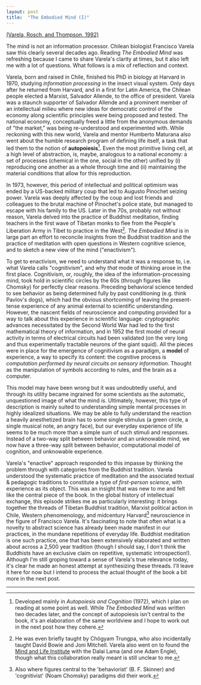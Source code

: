 ```yaml
---
layout: post
title:  "The Embodied Mind (I)"
---
```


[(Varela, Rosch, and Thompson, 1992)](https://mitpress.mit.edu/9780262720212/the-embodied-mind/)

The mind is not an information processor. Chilean biologist Francisco Varela saw this clearly several decades ago. Reading *The Embodied Mind* was refreshing because I came to share Varela's clarity at times, but it also left me with a lot of questions. What follows is a mix of reflection and context.

Varela, born and raised in Chile, finished his PhD in biology at Harvard in 1970, studying *information processing* in the insect visual system. Only days after he returned from Harvard, and in a first for Latin America, the Chilean people elected a Marxist, Salvador Allende, to the office of president. Varela was a staunch supporter of Salvador Allende and a prominent member of an intellectual milieu where new ideas for democratic control of the economy along scientific principles were being proposed and tested. The national economy, conceptually freed a little from the anonymous demands of "the market," was being re-understood and experimented with. While reckoning with this new world, Varela and mentor Humberto Maturana also went about the humble research program of defining life itself, a task that led them to the notion of **autopoiesis**[^1]. Even the most primitive living cell, at a high level of abstraction, is, maybe, analogous to a national economy: a set of processes (chemical in the one, social in the other) unified by (i) reproducing one another as a whole through time and (ii) maintaining the material conditions that allow for this reproduction.

In 1973, however, this period of intellectual and political optimism was ended by a US-backed military coup that led to Augusto Pinochet seizing power. Varela was deeply affected by the coup and lost friends and colleagues to the brutal machine of Pinochet's police state, but managed to escape with his family to the US. Later in the 70s, probably not without reason, Varela delved into the practice of Buddhist meditation, finding teachers in the first wave of Tibetan monks to flee from the People's Liberation Army in Tibet to practice in the West[^2]. *The Embodied Mind* is in large part an effort to reconcile insights from the Buddhist tradition and the practice of meditation with open questions in Western cognitive science, and to sketch a new view of the mind ("enactivism").

To get to enactivism, we need to understand what it was a response to, i.e. what Varela calls "cognitivism", and why *that* mode of thinking arose in the first place. Cognitivism, or, roughly, the idea of the information-processing mind, took hold in scientific circles by the 60s (through figures like Chomsky) for perfectly clear reasons. Preceding behavioral science tended to see behavior as being determined fully by past conditioning (e.g. think Pavlov's dogs), which had the obvious shortcoming of leaving the present-tense experience of any animal external to scientific understanding. However, the nascent fields of neuroscience and computing provided for a way to talk about this experience in scientific language: cryptographic advances necessitated by the Second World War had led to the first mathematical theory of information, and in 1952 the first model of neural activity in terms of electrical circuits had been validated (on the very long and thus experimentally tractable neurons of the giant squid). All the pieces were in place for the emergence of cognitivism as a paradigm, a **model** of experience, a way to specify its content: the cognitive process is *computation performed by neural circuits on sensory information*. Thought as the manipulation of symbols according to rules, and the brain as a computer.

This model may have been wrong but it was undoubtedly useful, and through its utility became ingrained for some scientists as the automatic, unquestioned image of what the mind *is*. Ultimately, however, this type of description is mainly suited to understanding simple mental processes in highly idealized situations. We may be able to fully understand the reaction a heavily anesthetized brain has to some single stimulus (a green circle, a single musical note, an angry face), but our everyday experience of life seems to be much more than a simple sum of such stimuli and responses. Instead of a two-way split between behavior and an unknowable mind, we now have a three-way split between behavior, computational model of cognition, and unknowable experience.

Varela's "enactive" approach responded to this impasse by thinking the problem through with categories from the Buddhist tradition. Varela understood the systematic practice of meditation and the associated textual & pedagogic traditions to constitute a type of *first-person science*, with experience as its object. This was an insight that was new to me and felt like the central piece of the book. In the global history of intellectual exchange, this episode strikes me as particularly interesting: it brings together the threads of Tibetan Buddhist tradition, Marxist political action in Chile, Western phenomenology, and midcentury Harvard[^3] neuroscience in the figure of Francisco Varela. It's fascinating to note that often what is a novelty to abstract science has already been made manifest in our practices, in the mundane repetitions of everyday life. Buddhist meditation is one such practice, one that has been extensively elaborated and written about across a 2,500 year tradition (though I should say, I don't think the Buddhists have an exclusive claim on repetitive, systematic introspection!). Although I'm still groping toward a sense of Varela's true relevance today, it's clear he made an honest attempt at synthesizing these threads. I'll leave it here for now but I intend to process the actual thought of the book a bit more in the next post.

***

[^1]: Developed mainly in *Autopoiesis and Cognition* (1972), which I plan on reading at some point as well. While *The Embodied Mind* was written two decades later, and the concept of autopoiesis isn't central to the book, it's an elaboration of the same worldview and I hope to work out in the next post how they cohere.

[^2]: He was even briefly taught by Chögyam Trungpa, who also incidentally taught David Bowie and Joni Mitchell. Varela also went on to found the [Mind and Life Institute](https://www.mindandlife.org/about/#history) with the Dalai Lama (and one Adam Engle), though what this collaboration really meant is still unclear to me.

[^3]: Also where figures central to the 'behaviorist' (B. F. Skinner) and 'cognitivist' (Noam Chomsky) paradigms did their work.
